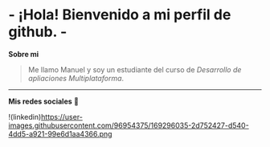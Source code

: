# - ¡Hola! Bienvenido a mi perfil de github. - 

 **Sobre mi**

> Me llamo Manuel y soy un estudiante del curso de *Desarrollo de apliaciones Multiplataforma*.

---
**Mis redes sociales**  :iphone:


!(linkedin)https://user-images.githubusercontent.com/96954375/169296035-2d752427-d540-4dd5-a921-99e6d1aa4366.png
